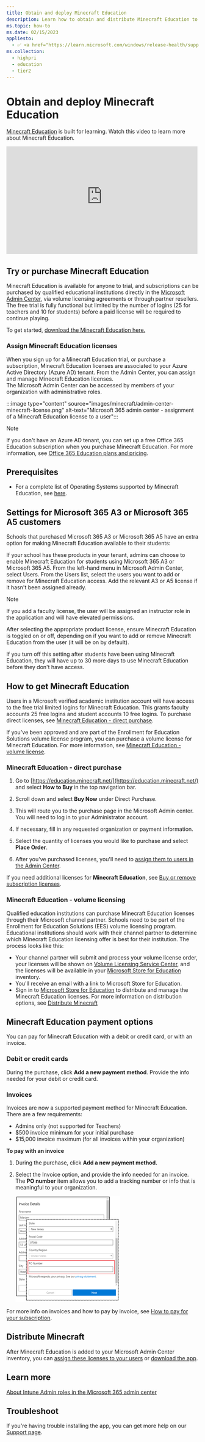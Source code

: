 ```yaml
---
title: Obtain and deploy Minecraft Education
description: Learn how to obtain and distribute Minecraft Education to Windows devices.
ms.topic: how-to
ms.date: 02/15/2023
appliesto:
  - ✅ <a href="https://learn.microsoft.com/windows/release-health/supported-versions-windows-client" target="_blank">Windows 10 and later</a>
ms.collection:
  - highpri
  - education
  - tier2
---
```


# Obtain and deploy Minecraft Education

[Minecraft Education](https://education.minecraft.net/) is built for learning. Watch this video to learn more about Minecraft Education.

<iframe width="501" height="282" src="https://www.youtube-nocookie.com/embed/hl9ZQiektJE" frameborder="0" allowfullscreen></iframe>

## Try or purchase Minecraft Education

Minecraft Education is available for anyone to trial, and subscriptions can be purchased by qualified educational institutions directly in the [Microsoft Admin Center](https://admin.microsoft.com), via volume licensing agreements or through partner resellers.\
The free trial is fully functional but limited by the number of logins (25 for teachers and 10 for students) before a paid license will be required to continue playing.

To get started, [download the Minecraft Education here.](https://aka.ms/download)

### Assign Minecraft Education licenses

When you sign up for a Minecraft Education trial, or purchase a subscription, Minecraft Education licenses are associated to your Azure Active Directory (Azure AD) tenant. From the Admin Center, you can assign and manage Minecraft Education licenses.\
The Microsoft Admin Center can be accessed by members of your organization with administrative roles.

:::image type="content" source="images/minecraft/admin-center-minecraft-license.png" alt-text="Microsoft 365 admin center - assignment of a Minecraft Education license to a user":::

>[!Note]
>If you don't have an Azure AD tenant, you can set up a free Office 365 Education subscription when you purchase Minecraft Education. For more information, see [Office 365 Education plans and pricing](https://www.microsoft.com/microsoft-365/academic/compare-office-365-education-plans).

## Prerequisites

- For a complete list of Operating Systems supported by Minecraft Education, see [here](https://educommunity.minecraft.net/hc/articles/360047556591-System-Requirements).

## Settings for Microsoft 365 A3 or Microsoft 365 A5 customers

Schools that purchased Microsoft 365 A3 or Microsoft 365 A5 have an extra option for making Minecraft Education available to their students:

If your school has these products in your tenant, admins can choose to enable Minecraft Education for students using Microsoft 365 A3 or Microsoft 365 A5. From the left-hand menu in Microsoft Admin Center, select Users. From the Users list, select the users you want to add or remove for Minecraft Education access. Add the relevant A3 or A5 license if it hasn't been assigned already. 

> [!Note]
> If you add a faculty license, the user will be assigned an instructor role in the application and will have elevated permissions.

After selecting the appropriate product license, ensure Minecraft Education is toggled on or off, depending on if you want to add or remove Minecraft Education from the user (it will be on by default).

If you turn off this setting after students have been using Minecraft Education, they will have up to 30 more days to use Minecraft Education before they don't have access.

## How to get Minecraft Education

Users in a Microsoft verified academic institution account will have access to the free trial limited logins for Minecraft Education. This grants faculty accounts 25 free logins and student accounts 10 free logins. To purchase direct licenses, see [Minecraft Education - direct purchase](#individual-copies). 

If you've been approved and are part of the Enrollment for Education Solutions volume license program, you can purchase a volume license for Minecraft Education. For more information, see [Minecraft Education - volume license](#volume-license). 

### <a href="" id="individual-copies"></a>Minecraft Education - direct purchase

1. Go to [https://education.minecraft.net/](https://education.minecraft.net/) and select **How to Buy** in the top navigation bar.

2. Scroll down and select **Buy Now** under Direct Purchase.

3. This will route you to the purchase page in the Microsoft Admin center. You will need to log in to your Administrator account.

4. If necessary, fill in any requested organization or payment information.

5. Select the quantity of licenses you would like to purchase and select **Place Order**.

6. After you've purchased licenses, you'll need to [assign them to users in the Admin Center](/microsoft-365/admin/manage/assign-licenses-to-users).

If you need additional licenses for **Minecraft Education**, see [Buy or remove subscription licenses](/microsoft-365/commerce/licenses/buy-licenses).

### <a href="" id="volume-license"></a>Minecraft Education - volume licensing

Qualified education institutions can purchase Minecraft Education licenses through their Microsoft channel partner. Schools need to be part of the Enrollment for Education Solutions (EES) volume licensing program. Educational institutions should work with their channel partner to determine which Minecraft Education licensing offer is best for their institution. The process looks like this: 

- Your channel partner will submit and process your volume license order, your licenses will be shown on [Volume Licensing Service Center](https://www.microsoft.com/Licensing/servicecenter/default.aspx), and the licenses will be available in your [Microsoft Store for Education](https://www.microsoft.com/business-store) inventory. 
- You'll receive an email with a link to Microsoft Store for Education. 
- Sign in to [Microsoft Store for Education](https://educationstore.microsoft.com) to distribute and manage the Minecraft Education licenses. For more information on distribution options, see [Distribute Minecraft](#distribute-minecraft)

## Minecraft Education payment options

You can pay for Minecraft Education with a debit or credit card, or with an invoice. 

### Debit or credit cards

During the purchase, click **Add a new payment method**. Provide the info needed for your debit or credit card. 

### Invoices

Invoices are now a supported payment method for Minecraft Education. There are a few requirements:

- Admins only (not supported for Teachers)
- $500 invoice minimum for your initial purchase
- $15,000 invoice maximum (for all invoices within your organization)

**To pay with an invoice**

1. During the purchase, click **Add a new payment method.**  

2. Select the Invoice option, and provide the info needed for an invoice. The **PO number** item allows you to add a tracking number or info that is meaningful to your organization.

    ![Invoice Details page showing items that need to be completed for an invoice. PO number is highlighted.](images/minecraft/mcee-invoice-info.png)

For more info on invoices and how to pay by invoice, see [How to pay for your subscription](/microsoft-365/commerce/billing-and-payments/pay-for-your-subscription?).  

## Distribute Minecraft

After Minecraft Education is added to your Microsoft Admin Center inventory, you can [assign these licenses to your users](/microsoft-365/admin/manage/assign-licenses-to-users) or [download the app](https://aka.ms/downloadmee).

## Learn more

[About Intune Admin roles in the Microsoft 365 admin center](/microsoft-365/business-premium/m365bp-intune-admin-roles-in-the-mac)

## Troubleshoot 

If you're having trouble installing the app, you can get more help on our [Support page](https://aka.ms/minecraftedusupport). 